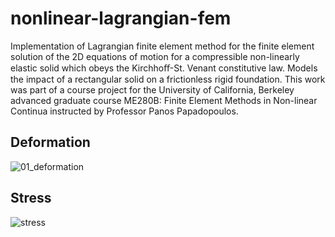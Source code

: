 # nonlinear-lagrangian-fem
Implementation of Lagrangian finite element method for the finite element solution of the 2D equations of motion for a compressible non-linearly elastic solid which obeys the Kirchhoﬀ-St. Venant constitutive law. Models the impact of a rectangular solid on a frictionless rigid foundation. This work was part of a course project for the University of California, Berkeley advanced graduate course ME280B: Finite Element Methods in Non-linear Continua instructed by Professor Panos Papadopoulos.

## Deformation
![01_deformation](https://github.com/user-attachments/assets/d67af65d-c617-477e-99a1-5c2310d864dd)

## Stress
![stress](https://github.com/user-attachments/assets/f343a8af-75cb-49db-b80d-23e69dde72f6)
